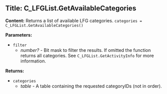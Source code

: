 ## Title: C_LFGList.GetAvailableCategories

**Content:**
Returns a list of available LFG categories.
`categories = C_LFGList.GetAvailableCategories()`

**Parameters:**
- `filter`
  - *number?* - Bit mask to filter the results. If omitted the function returns all categories. See `C_LFGList.GetActivityInfo` for more information.

**Returns:**
- `categories`
  - *table* - A table containing the requested categoryIDs (not in order).